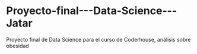 # Proyecto-final---Data-Science---Jatar
Proyecto final de Data Science para el curso de Coderhouse, análisis sobre obesidad
